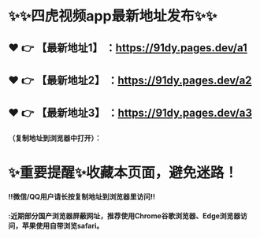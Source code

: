 # :sparkles::sparkles:四虎视频app最新地址发布:sparkles::sparkles:

 :heart: :point_right: 【最新地址1】 ：https://91dy.pages.dev/a1
 ------
 :heart: :point_right: 【最新地址2】 ：https://91dy.pages.dev/a2
 ------
 :heart: :point_right: 【最新地址3】 ：https://91dy.pages.dev/a3
 ------


#### （复制地址到浏览器中打开）：
# :sparkles:重要提醒:sparkles:收藏本页面，避免迷路！
#### ‼️微信/QQ用户请长按复制地址到浏览器里访问‼
#### :近期部分国产浏览器屏蔽网址，推荐使用Chrome谷歌浏览器、Edge浏览器访问，苹果使用自带浏览safari。
